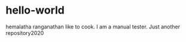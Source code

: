 # hello-world
hemalatha ranganathan like to cook.
I am a manual tester.
Just another repository2020

